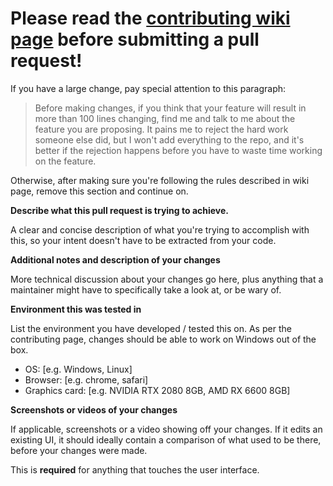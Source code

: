 # Please read the [contributing wiki page](https://github.moeyy.xyz/https://github.com/AUTOMATIC1111/stable-diffusion-webui/wiki/Contributing) before submitting a pull request!

If you have a large change, pay special attention to this paragraph:

> Before making changes, if you think that your feature will result in more than 100 lines changing, find me and talk to me about the feature you are proposing. It pains me to reject the hard work someone else did, but I won't add everything to the repo, and it's better if the rejection happens before you have to waste time working on the feature.

Otherwise, after making sure you're following the rules described in wiki page, remove this section and continue on.

**Describe what this pull request is trying to achieve.**

A clear and concise description of what you're trying to accomplish with this, so your intent doesn't have to be extracted from your code.

**Additional notes and description of your changes**

More technical discussion about your changes go here, plus anything that a maintainer might have to specifically take a look at, or be wary of.

**Environment this was tested in**

List the environment you have developed / tested this on. As per the contributing page, changes should be able to work on Windows out of the box.
 - OS: [e.g. Windows, Linux]
 - Browser: [e.g. chrome, safari]
 - Graphics card: [e.g. NVIDIA RTX 2080 8GB, AMD RX 6600 8GB]

**Screenshots or videos of your changes**

If applicable, screenshots or a video showing off your changes. If it edits an existing UI, it should ideally contain a comparison of what used to be there, before your changes were made.

This is **required** for anything that touches the user interface.